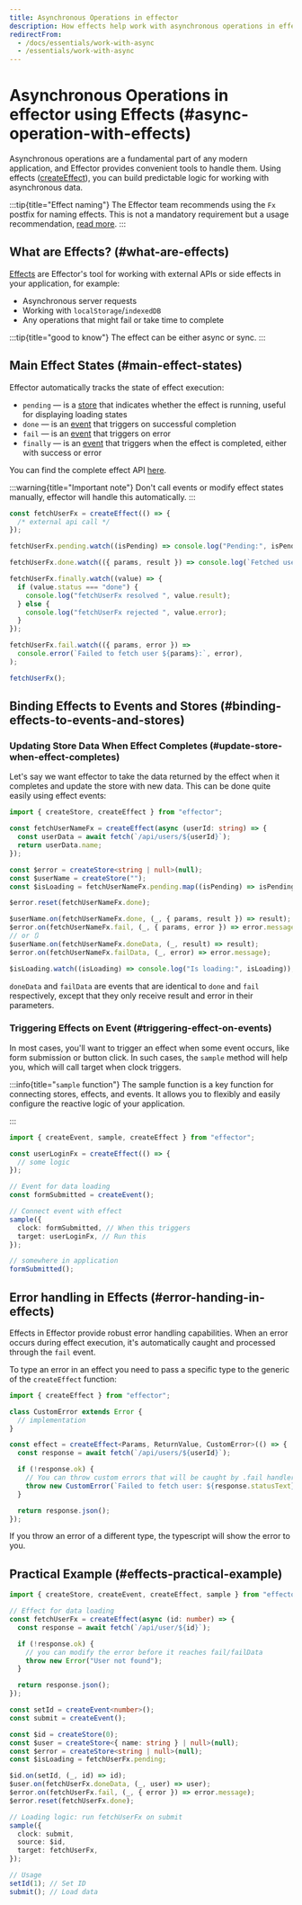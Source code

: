 ```yaml
---
title: Asynchronous Operations in effector
description: How effects help work with asynchronous operations in effector
redirectFrom:
  - /docs/essentials/work-with-async
  - /essentials/work-with-async
---
```


# Asynchronous Operations in effector using Effects (#async-operation-with-effects)

Asynchronous operations are a fundamental part of any modern application, and Effector provides convenient tools to handle them. Using effects ([createEffect](/en/api/effector.createEffect)), you can build predictable logic for working with asynchronous data.

:::tip{title="Effect naming"}
The Effector team recommends using the `Fx` postfix for naming effects. This is not a mandatory requirement but a usage recommendation, [read more](/en/extra/conventions).
:::

## What are Effects? (#what-are-effects)

[Effects](/en/api/effector/Effect) are Effector's tool for working with external APIs or side effects in your application, for example:

- Asynchronous server requests
- Working with `localStorage`/`indexedDB`
- Any operations that might fail or take time to complete

:::tip{title="good to know"}
The effect can be either async or sync.
:::

## Main Effect States (#main-effect-states)

Effector automatically tracks the state of effect execution:

- `pending` — is a [store](/en/api/effector/Store) that indicates whether the effect is running, useful for displaying loading states
- `done` — is an [event](/en/api/effector/Event) that triggers on successful completion
- `fail` — is an [event](/en/api/effector/Event) that triggers on error
- `finally` — is an [event](/en/api/effector/Event) that triggers when the effect is completed, either with success or error

You can find the complete effect API [here](/en/api/effector/Effect).

:::warning{title="Important note"}
Don't call events or modify effect states manually, effector will handle this automatically.
:::

```ts
const fetchUserFx = createEffect(() => {
  /* external api call */
});

fetchUserFx.pending.watch((isPending) => console.log("Pending:", isPending));

fetchUserFx.done.watch(({ params, result }) => console.log(`Fetched user ${params}:`, result));

fetchUserFx.finally.watch((value) => {
  if (value.status === "done") {
    console.log("fetchUserFx resolved ", value.result);
  } else {
    console.log("fetchUserFx rejected ", value.error);
  }
});

fetchUserFx.fail.watch(({ params, error }) =>
  console.error(`Failed to fetch user ${params}:`, error),
);

fetchUserFx();
```

## Binding Effects to Events and Stores (#binding-effects-to-events-and-stores)

### Updating Store Data When Effect Completes (#update-store-when-effect-completes)

Let's say we want effector to take the data returned by the effect when it completes and update the store with new data. This can be done quite easily using effect events:

```ts
import { createStore, createEffect } from "effector";

const fetchUserNameFx = createEffect(async (userId: string) => {
  const userData = await fetch(`/api/users/${userId}`);
  return userData.name;
});

const $error = createStore<string | null>(null);
const $userName = createStore("");
const $isLoading = fetchUserNameFx.pending.map((isPending) => isPending);

$error.reset(fetchUserNameFx.done);

$userName.on(fetchUserNameFx.done, (_, { params, result }) => result);
$error.on(fetchUserNameFx.fail, (_, { params, error }) => error.message);
// or 🔃
$userName.on(fetchUserNameFx.doneData, (_, result) => result);
$error.on(fetchUserNameFx.failData, (_, error) => error.message);

$isLoading.watch((isLoading) => console.log("Is loading:", isLoading));
```

`doneData` and `failData` are events that are identical to `done` and `fail` respectively, except that they only receive result and error in their parameters.

### Triggering Effects on Event (#triggering-effect-on-events)

In most cases, you'll want to trigger an effect when some event occurs, like form submission or button click. In such cases, the `sample` method will help you, which will call target when clock triggers.

:::info{title="`sample` function"}
The sample function is a key function for connecting stores, effects, and events. It allows you to flexibly and easily configure the reactive logic of your application.

<!-- todo add link to page about sample -->

:::

```ts
import { createEvent, sample, createEffect } from "effector";

const userLoginFx = createEffect(() => {
  // some logic
});

// Event for data loading
const formSubmitted = createEvent();

// Connect event with effect
sample({
  clock: formSubmitted, // When this triggers
  target: userLoginFx, // Run this
});

// somewhere in application
formSubmitted();
```

## Error handling in Effects (#error-handing-in-effects)

Effects in Effector provide robust error handling capabilities. When an error occurs during effect execution, it's automatically caught and processed through the `fail` event.

To type an error in an effect you need to pass a specific type to the generic of the `createEffect` function:

```ts
import { createEffect } from "effector";

class CustomError extends Error {
  // implementation
}

const effect = createEffect<Params, ReturnValue, CustomError>(() => {
  const response = await fetch(`/api/users/${userId}`);

  if (!response.ok) {
    // You can throw custom errors that will be caught by .fail handler
    throw new CustomError(`Failed to fetch user: ${response.statusText}`);
  }

  return response.json();
});
```

If you throw an error of a different type, the typescript will show the error to you.

## Practical Example (#effects-practical-example)

```ts
import { createStore, createEvent, createEffect, sample } from "effector";

// Effect for data loading
const fetchUserFx = createEffect(async (id: number) => {
  const response = await fetch(`/api/user/${id}`);

  if (!response.ok) {
    // you can modify the error before it reaches fail/failData
    throw new Error("User not found");
  }

  return response.json();
});

const setId = createEvent<number>();
const submit = createEvent();

const $id = createStore(0);
const $user = createStore<{ name: string } | null>(null);
const $error = createStore<string | null>(null);
const $isLoading = fetchUserFx.pending;

$id.on(setId, (_, id) => id);
$user.on(fetchUserFx.doneData, (_, user) => user);
$error.on(fetchUserFx.fail, (_, { error }) => error.message);
$error.reset(fetchUserFx.done);

// Loading logic: run fetchUserFx on submit
sample({
  clock: submit,
  source: $id,
  target: fetchUserFx,
});

// Usage
setId(1); // Set ID
submit(); // Load data
```

<!-- todo You can read about how to test effects on the [Testing page](/en/essentials/testing). -->
